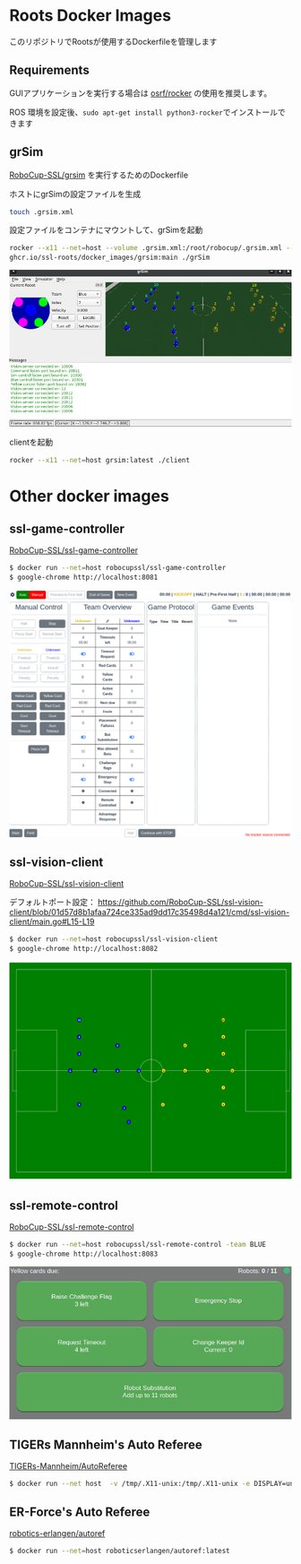 
# Roots Docker Images

このリポジトリでRootsが使用するDockerfileを管理します

## Requirements

GUIアプリケーションを実行する場合は
[osrf/rocker](https://github.com/osrf/rocker)
の使用を推奨します。

ROS 環境を設定後、`sudo apt-get install python3-rocker`でインストールできます

## grSim

[RoboCup-SSL/grsim](https://github.com/RoboCup-SSL/grSim)
を実行するためのDockerfile

ホストにgrSimの設定ファイルを生成

```sh
touch .grsim.xml
```

設定ファイルをコンテナにマウントして、grSimを起動

```sh
rocker --x11 --net=host --volume .grsim.xml:/root/robocup/.grsim.xml -- \
ghcr.io/ssl-roots/docker_images/grsim:main ./grSim
```

![](images/grsim.png)

clientを起動

```sh
rocker --x11 --net=host grsim:latest ./client
```


# Other docker images

## ssl-game-controller

[RoboCup-SSL/ssl-game-controller](https://github.com/RoboCup-SSL/ssl-game-controller)

```sh
$ docker run --net=host robocupssl/ssl-game-controller
$ google-chrome http://localhost:8081
```

![](images/ssl-game-controller.png)

## ssl-vision-client

[RoboCup-SSL/ssl-vision-client](https://github.com/RoboCup-SSL/ssl-vision-client)

デフォルトポート設定：
https://github.com/RoboCup-SSL/ssl-vision-client/blob/01d57d8b1afaa724ce335ad9dd17c35498d4a121/cmd/ssl-vision-client/main.go#L15-L19

```sh
$ docker run --net=host robocupssl/ssl-vision-client
$ google-chrome http://localhost:8082
```

![](images/ssl-vision-client.png)

## ssl-remote-control

[RoboCup-SSL/ssl-remote-control](https://github.com/RoboCup-SSL/ssl-remote-control)

```sh
$ docker run --net=host robocupssl/ssl-remote-control -team BLUE
$ google-chrome http://localhost:8083
```

![](images/ssl-remote-control.png)

## TIGERs Mannheim's Auto Referee

[TIGERs-Mannheim/AutoReferee](https://github.com/TIGERs-Mannheim/AutoReferee)

```sh
$ docker run --net host  -v /tmp/.X11-unix:/tmp/.X11-unix -e DISPLAY=unix$DISPLAY tigersmannheim/auto-referee-vnc
```

## ER-Force's Auto Referee

[robotics-erlangen/autoref](https://github.com/robotics-erlangen/autoref)

```sh
$ docker run --net=host roboticserlangen/autoref:latest
```
